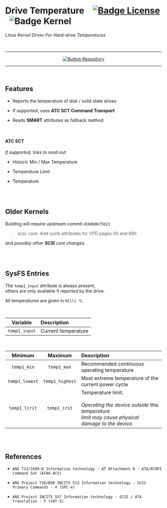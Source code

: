 
# Drive Temperature [![Badge License]][License] ![Badge Kernel]

*Linux Kernel Driver For Hard-drive Temperatures*

<br>

---

<div align = center>

[![Button Repository]][Repository]

</div>
	
---

<br>

## Features

- Reports the temperature of disk / solid state drives

- If supported, uses **ATC SCT Command Transport**

- Reads **SMART** attributes as fallback method.

<br>

#### ATC SCT

*If supported, tries to read out:*

- Historic Min / Max Temperature

- Temperature Limit

- Temperature
		
<br>
<br>

## Older Kernels

Building will require upstream commit `d188b0675b21`

> scsi: core: Add sysfs attributes for VPD pages 0h and 89h

*and possibly other **SCSI** core changes.*

<br>
<br>

## SysFS Entries

The `temp1_input` attribute is always present, <br>
others are only available if reported by the drive.

All temperatures are given in `Milli ℃`.

<br>

| Variable | Description
|:--------:|:-----------
| `temp1_input` | Current temperature

<br>

| Minimum | Maximum | Description
|:-------:|:-------:|:-----------
| `temp1_min` | `temp1_max` | Recommended continuous operating temperature
| `temp1_lowest` |  `temp1_highest` | Most extreme temperature of the current power cycle
| `temp1_lcrit` | `temp1_crit` | Temperature limit. <br><br> *Operating the device outside this temperature <br>limit may cause physical damage to the device.*

<br>
<br>

## References

- `ANS T13/1699-D Information technology - AT Attachment 8 - ATA/ATAPI Command Set (ATA8-ACS)`

- `ANS Project T10/BSR INCITS 513
Information technology - SCSI Primary Commands - 4 (SPC-4)`

- `ANS Project INCITS 557
Information technology - SCSI / ATA Translation - 5 (SAT-5)`

<br>


<!----------------------------------------------------------------------------->

[Button Repository]: https://img.shields.io/badge/The_Repository-37a779?style=for-the-badge

[Badge License]: https://img.shields.io/badge/License-GPL_2-blue.svg?style=for-the-badge
[Badge Kernel]: https://img.shields.io/badge/Linux_Kernel-5.5+-427819.svg?style=for-the-badge

[Repository]: https://github.com/groeck/drivetemp

[License]: LICENSE
